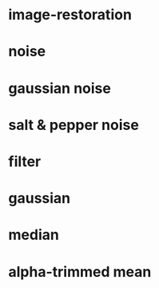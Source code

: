 # image-restoration

# noise
# gaussian noise
# salt & pepper noise

# filter
# gaussian
# median
# alpha-trimmed mean
